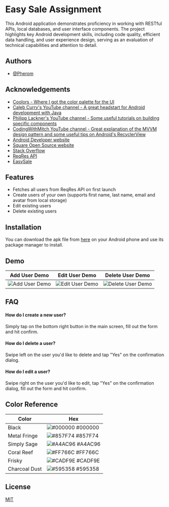 
# Easy Sale Assignment

This Android application demonstrates proficiency in working with RESTful APIs, local databases, and user interface components. The project highlights key Android development skills, including code quality, efficient data handling, and user experience design, serving as an evaluation of technical capabilities and attention to detail.




## Authors

- [@Pherom](https://github.com/Pherom)


## Acknowledgements

 - [Coolors - Where I got the color palette for the UI](https://coolors.co/)
 - [Caleb Curry's YouTube channel - A great headstart for Android development with Java](https://www.youtube.com/@codebreakthrough)
 - [Philipp Lackner's YouTube channel - Some useful tutorials on building specific components](https://bulldogjob.com/news/449-how-to-write-a-good-readme-for-your-github-project)
 - [CodingWithMitch YouTube channel - Great explanation of the MVVM design pattern and some useful tips on Android's RecyclerView](https://www.youtube.com/@codingwithmitch/featured)
 - [Android Developer website](https://developer.android.com/)
 - [Square Open Source website](https://square.github.io/)
 - [Stack Overflow](https://stackoverflow.com/)
 - [ReqRes API](https://reqres.in/)
 - [EasySale](https://easy-sale.co.il/)
 
## Features

- Fetches all users from ReqRes API on first launch
- Create users of your own (supports first name, last name, email and avatar from local storage)
- Edit existing users
- Delete existing users


## Installation

You can download the apk file from [here](https://www.mediafire.com/file/qn3w2fvju7xk2yq/easysale_assignment.apk/file) on your Android phone and use its package manager to install.
    
## Demo

Add User Demo              |  Edit User Demo           |  Delete User Demo
:-------------------------:|:-------------------------:|:-------------------------:
![Add User Demo](https://media0.giphy.com/media/v1.Y2lkPTc5MGI3NjExcjRhdTA1eW53dWUzazBoNmc3a2J3NHJlYTl0anBiaGhibnM2bGc4cyZlcD12MV9pbnRlcm5hbF9naWZfYnlfaWQmY3Q9Zw/5tOFEsECFdAK0xIHEm/giphy.gif)  |  ![Edit User Demo](https://media3.giphy.com/media/v1.Y2lkPTc5MGI3NjExcXAza3AzNWJ4N2hvazF2cm9xaTBlcWIyN2M3dnp2bXd6YXlhNHg4ZCZlcD12MV9pbnRlcm5hbF9naWZfYnlfaWQmY3Q9Zw/Ui1Irjvf3ow61zJqHs/giphy.webp)  |  ![Delete User Demo](https://media0.giphy.com/media/v1.Y2lkPTc5MGI3NjExMGhrM2t4aWJ1aTh3eXZnbDBpenA4a2lweGxobDlmaHc5dDM0bGJ4aiZlcD12MV9pbnRlcm5hbF9naWZfYnlfaWQmY3Q9Zw/PCd0Ef7yM1w7cMz1mC/giphy.webp)

## FAQ

#### How do I create a new user?

Simply tap on the bottom right button in the main screen, fill out the form and hit confirm.

#### How do I delete a user?

Swipe left on the user you'd like to delete and tap "Yes" on the confirmation dialog.

#### How do I edit a user?

Swipe right on the user you'd like to edit, tap "Yes" on the confirmation dialog, fill out the form and hit confirm.

## Color Reference

| Color             | Hex                                                                |
| ----------------- | ------------------------------------------------------------------ |
| Black             | ![#000000](https://via.placeholder.com/10/000000?text=+) #000000   |
| Metal Fringe      | ![#857F74](https://via.placeholder.com/10/857f74?text=+) #857F74   |
| Simply Sage       | ![#A4AC96](https://via.placeholder.com/10/a4ac96?text=+) #A4AC96   |
| Coral Reef        | ![#FF766C](https://via.placeholder.com/10/ff766c?text=+) #FF766C   |
| Frisky            | ![#CADF9E](https://via.placeholder.com/10/cadf9e?text=+) #CADF9E   |
| Charcoal Dust     | ![#595358](https://via.placeholder.com/10/595358?text=+) #595358   |


## License

[MIT](https://github.com/Pherom/easy-sale-assignment/blob/main/LICENSE)

